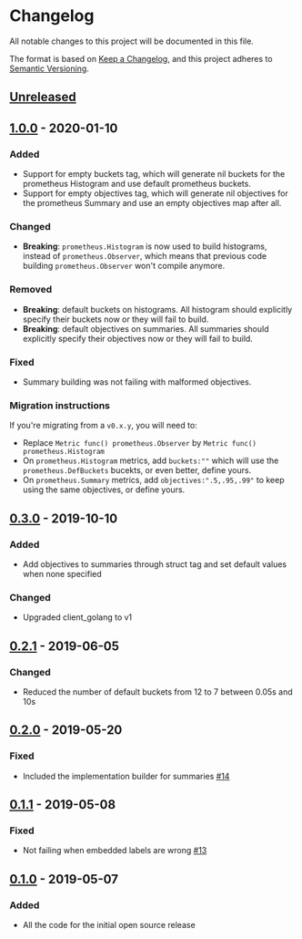 # Changelog
All notable changes to this project will be documented in this file.

The format is based on [Keep a Changelog](https://keepachangelog.com/en/1.0.0/),
and this project adheres to [Semantic Versioning](https://semver.org/spec/v2.0.0.html).

## [Unreleased]

## [1.0.0] - 2020-01-10
### Added
- Support for empty buckets tag, which will generate nil buckets for the prometheus Histogram and use default prometheus buckets.
- Support for empty objectives tag, which will generate nil objectives for the prometheus Summary and use an empty objectives map after all.

### Changed
- **Breaking**: `prometheus.Histogram` is now used to build histograms, instead of `prometheus.Observer`, which means that previous code building `prometheus.Observer` won't compile anymore.

### Removed
- **Breaking**: default buckets on histograms. All histogram should explicitly specify their buckets now or they will fail to build.
- **Breaking**: default objectives on summaries. All summaries should explicitly specify their objectives now or they will fail to build.

### Fixed
- Summary building was not failing with malformed objectives.

### Migration instructions
If you're migrating from a `v0.x.y`, you will need to:
- Replace `Metric func() prometheus.Observer` by `Metric func() prometheus.Histogram`
- On `prometheus.Histogram` metrics, add `buckets:""` which will use the `prometheus.DefBuckets` bucekts, or even better, define yours.
- On `prometheus.Summary` metrics, add `objectives:".5,.95,.99"` to keep using the same objectives, or define yours.

## [0.3.0] - 2019-10-10
### Added
- Add objectives to summaries through struct tag and set default values when none specified
### Changed
- Upgraded client_golang to v1

## [0.2.1] - 2019-06-05
### Changed
- Reduced the number of default buckets from 12 to 7 between 0.05s and 10s

## [0.2.0] - 2019-05-20
### Fixed
- Included the implementation builder for summaries [#14](https://github.com/cabify/gotoprom/pull/14)

## [0.1.1] - 2019-05-08
### Fixed
- Not failing when embedded labels are wrong [#13](https://github.com/cabify/gotoprom/pull/13) 

## [0.1.0] - 2019-05-07
### Added
- All the code for the initial open source release

[Unreleased]: https://github.com/cabify/gotoprom/compare/v1.0.0...HEAD
[1.0.0]: https://github.com/cabify/gotoprom/compare/v0.3.0...v1.0.0
[0.3.0]: https://github.com/cabify/gotoprom/compare/v0.2.1...v0.3.0
[0.2.1]: https://github.com/cabify/gotoprom/compare/v0.2.0...v0.2.1
[0.2.0]: https://github.com/cabify/gotoprom/compare/v0.1.1...v0.2.0
[0.1.1]: https://github.com/cabify/gotoprom/compare/v0.1.0...v0.1.1
[0.1.0]: https://github.com/cabify/gotoprom/compare/v0.1.0


